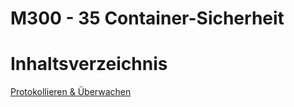 M300 - 35 Container-Sicherheit
=== 

Inhaltsverzeichnis
===

[Protokollieren & Überwachen](https://gitlab.com/ch-tbz-it/Stud/m300/M300/-/tree/master/35-Sicherheit#01-protokollieren-%C3%BCberwachen) 
